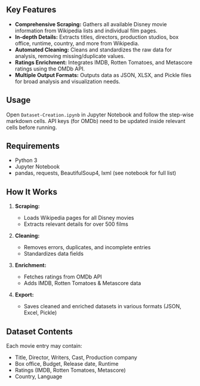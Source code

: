 
## Key Features

- **Comprehensive Scraping:** Gathers all available Disney movie information from Wikipedia lists and individual film pages.
- **In-depth Details:** Extracts titles, directors, production studios, box office, runtime, country, and more from Wikipedia.
- **Automated Cleaning:** Cleans and standardizes the raw data for analysis, removing missing/duplicate values.
- **Ratings Enrichment:** Integrates IMDB, Rotten Tomatoes, and Metascore ratings using the OMDb API.
- **Multiple Output Formats:** Outputs data as JSON, XLSX, and Pickle files for broad analysis and visualization needs.

## Usage

Open `Dataset-Creation.ipynb` in Jupyter Notebook and follow the step-wise markdown cells. API keys (for OMDb) need to be updated inside relevant cells before running.

## Requirements

- Python 3
- Jupyter Notebook
- pandas, requests, BeautifulSoup4, lxml (see notebook for full list)

## How It Works  

1. **Scraping:**  
   - Loads Wikipedia pages for all Disney movies  
   - Extracts relevant details for over 500 films

2. **Cleaning:**  
   - Removes errors, duplicates, and incomplete entries  
   - Standardizes data fields

3. **Enrichment:**  
   - Fetches ratings from OMDb API  
   - Adds IMDB, Rotten Tomatoes & Metascore data

4. **Export:**  
   - Saves cleaned and enriched datasets in various formats (JSON, Excel, Pickle)

## Dataset Contents

Each movie entry may contain:
- Title, Director, Writers, Cast, Production company
- Box office, Budget, Release date, Runtime
- Ratings (IMDB, Rotten Tomatoes, Metascore)
- Country, Language


